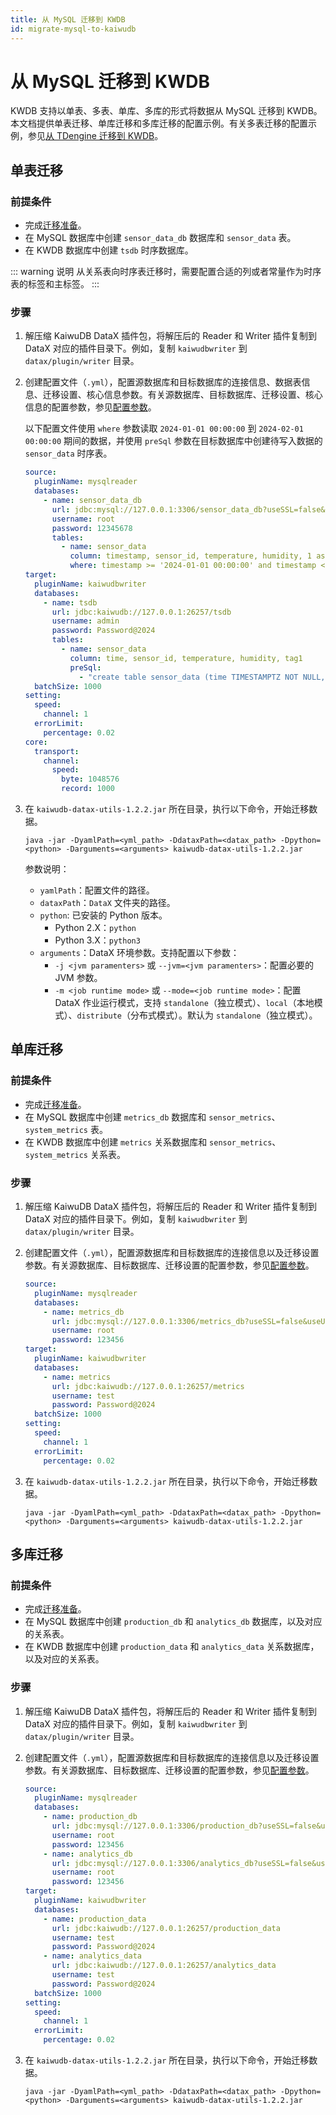 ```yaml
---
title: 从 MySQL 迁移到 KWDB
id: migrate-mysql-to-kaiwudb
---
```

# 从 MySQL 迁移到 KWDB

KWDB 支持以单表、多表、单库、多库的形式将数据从 MySQL 迁移到 KWDB。本文档提供单表迁移、单库迁移和多库迁移的配置示例。有关多表迁移的配置示例，参见[从 TDengine 迁移到 KWDB](./migrate-tdengine-to-kaiwudb.md)。

## 单表迁移

### 前提条件

- 完成[迁移准备](../before-migration.md)。
- 在 MySQL 数据库中创建 `sensor_data_db` 数据库和 `sensor_data` 表。
- 在 KWDB 数据库中创建 `tsdb` 时序数据库。

::: warning 说明
从关系表向时序表迁移时，需要配置合适的列或者常量作为时序表的标签和主标签。
:::

### 步骤

1. 解压缩 KaiwuDB DataX 插件包，将解压后的 Reader 和 Writer 插件复制到 DataX 对应的插件目录下。例如，复制 `kaiwudbwriter` 到 `datax/plugin/writer` 目录。
2. 创建配置文件（`.yml`），配置源数据库和目标数据库的连接信息、数据表信息、迁移设置、核心信息参数。有关源数据库、目标数据库、迁移设置、核心信息的配置参数，参见[配置参数](../config-params.md)。

    以下配置文件使用 `where` 参数读取 `2024-01-01 00:00:00` 到 `2024-02-01 00:00:00` 期间的数据，并使用 `preSql` 参数在目标数据库中创建待写入数据的 `sensor_data` 时序表。

    ```yaml ts{11,22-23}
    source:
      pluginName: mysqlreader
      databases:
        - name: sensor_data_db
          url: jdbc:mysql://127.0.0.1:3306/sensor_data_db?useSSL=false&useUnicode=true&characterEncoding=utf8
          username: root
          password: 12345678
          tables:
            - name: sensor_data
              column: timestamp, sensor_id, temperature, humidity, 1 as tag1
              where: timestamp >= '2024-01-01 00:00:00' and timestamp <= '2024-02-01 00:00:00'
    target:
      pluginName: kaiwudbwriter
      databases:
        - name: tsdb
          url: jdbc:kaiwudb://127.0.0.1:26257/tsdb
          username: admin
          password: Password@2024
          tables:
            - name: sensor_data
              column: time, sensor_id, temperature, humidity, tag1
              preSql:
                - "create table sensor_data (time TIMESTAMPTZ NOT NULL, sensor_id INT, temperature FLOAT, humidity FLOAT) tags (tag1 int not null) primary tags (tag1))"
      batchSize: 1000
    setting:
      speed:
        channel: 1
      errorLimit:
        percentage: 0.02
    core:
      transport:
        channel:
          speed:
            byte: 1048576
            record: 1000
    ```

3. 在 `kaiwudb-datax-utils-1.2.2.jar` 所在目录，执行以下命令，开始迁移数据。

    ```shell
    java -jar -DyamlPath=<yml_path> -DdataxPath=<datax_path> -Dpython=<python> -Darguments=<arguments> kaiwudb-datax-utils-1.2.2.jar
    ```

    参数说明：
    - `yamlPath`：配置文件的路径。
    - `dataxPath`：`DataX` 文件夹的路径。
    - `python`: 已安装的 Python 版本。
      - Python 2.X：`python`
      - Python 3.X：`python3`
    - `arguments`：DataX 环境参数。支持配置以下参数：
      - `-j <jvm paramenters>` 或 `--jvm=<jvm paramenters>`：配置必要的 JVM 参数。
      - `-m <job runtime mode>` 或 `--mode=<job runtime mode>`：配置 DataX 作业运行模式，支持 `standalone`（独立模式）、`local`（本地模式）、`distribute`（分布式模式）。默认为 `standalone`（独立模式）。

## 单库迁移

### 前提条件

- 完成[迁移准备](../before-migration.md)。
- 在 MySQL 数据库中创建 `metrics_db` 数据库和 `sensor_metrics`、`system_metrics` 表。
- 在 KWDB 数据库中创建 `metrics` 关系数据库和 `sensor_metrics`、`system_metrics` 关系表。

### 步骤

1. 解压缩 KaiwuDB DataX 插件包，将解压后的 Reader 和 Writer 插件复制到 DataX 对应的插件目录下。例如，复制 `kaiwudbwriter` 到 `datax/plugin/writer` 目录。
2. 创建配置文件（`.yml`），配置源数据库和目标数据库的连接信息以及迁移设置参数。有关源数据库、目标数据库、迁移设置的配置参数，参见[配置参数](../config-params.md)。

    ```yaml
    source:
      pluginName: mysqlreader
      databases:
        - name: metrics_db
          url: jdbc:mysql://127.0.0.1:3306/metrics_db?useSSL=false&useUnicode=true&characterEncoding=utf8
          username: root
          password: 123456
    target:
      pluginName: kaiwudbwriter
      databases:
        - name: metrics
          url: jdbc:kaiwudb://127.0.0.1:26257/metrics
          username: test
          password: Password@2024
      batchSize: 1000
    setting:
      speed:
        channel: 1
      errorLimit:
        percentage: 0.02
    ```

3. 在 `kaiwudb-datax-utils-1.2.2.jar` 所在目录，执行以下命令，开始迁移数据。

    ```shell
    java -jar -DyamlPath=<yml_path> -DdataxPath=<datax_path> -Dpython=<python> -Darguments=<arguments> kaiwudb-datax-utils-1.2.2.jar
    ```

## 多库迁移

### 前提条件

- 完成[迁移准备](../before-migration.md)。
- 在 MySQL 数据库中创建 `production_db` 和 `analytics_db` 数据库，以及对应的关系表。
- 在 KWDB 数据库中创建 `production_data` 和 `analytics_data` 关系数据库，以及对应的关系表。

### 步骤

1. 解压缩 KaiwuDB DataX 插件包，将解压后的 Reader 和 Writer 插件复制到 DataX 对应的插件目录下。例如，复制 `kaiwudbwriter` 到 `datax/plugin/writer` 目录。
2. 创建配置文件（`.yml`），配置源数据库和目标数据库的连接信息以及迁移设置参数。有关源数据库、目标数据库、迁移设置的配置参数，参见[配置参数](../config-params.md)。

    ```yaml
    source:
      pluginName: mysqlreader
      databases:
        - name: production_db
          url: jdbc:mysql://127.0.0.1:3306/production_db?useSSL=false&useUnicode=true&characterEncoding=utf8
          username: root
          password: 123456
        - name: analytics_db
          url: jdbc:mysql://127.0.0.1:3306/analytics_db?useSSL=false&useUnicode=true&characterEncoding=utf8
          username: root
          password: 123456
    target:
      pluginName: kaiwudbwriter
      databases:
        - name: production_data
          url: jdbc:kaiwudb://127.0.0.1:26257/production_data
          username: test
          password: Password@2024
        - name: analytics_data
          url: jdbc:kaiwudb://127.0.0.1:26257/analytics_data
          username: test
          password: Password@2024
      batchSize: 1000
    setting:
      speed:
        channel: 1
      errorLimit:
        percentage: 0.02
    ```

3. 在 `kaiwudb-datax-utils-1.2.2.jar` 所在目录，执行以下命令，开始迁移数据。

    ```shell
    java -jar -DyamlPath=<yml_path> -DdataxPath=<datax_path> -Dpython=<python> -Darguments=<arguments> kaiwudb-datax-utils-1.2.2.jar
    ```
